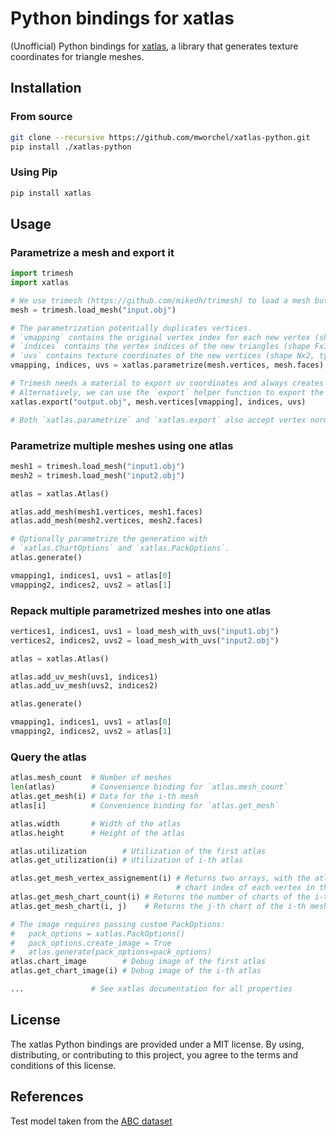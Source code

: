 # Python bindings for xatlas

(Unofficial) Python bindings for [xatlas](https://github.com/jpcy/xatlas), a library that generates texture coordinates for triangle meshes.

## Installation

### From source

```bash
git clone --recursive https://github.com/mworchel/xatlas-python.git
pip install ./xatlas-python
```

### Using Pip

```bash
pip install xatlas
```

## Usage

### Parametrize a mesh and export it

```python
import trimesh
import xatlas

# We use trimesh (https://github.com/mikedh/trimesh) to load a mesh but you can use any library.
mesh = trimesh.load_mesh("input.obj")

# The parametrization potentially duplicates vertices.
# `vmapping` contains the original vertex index for each new vertex (shape N, type uint32).
# `indices` contains the vertex indices of the new triangles (shape Fx3, type uint32)
# `uvs` contains texture coordinates of the new vertices (shape Nx2, type float32)
vmapping, indices, uvs = xatlas.parametrize(mesh.vertices, mesh.faces)

# Trimesh needs a material to export uv coordinates and always creates a *.mtl file.
# Alternatively, we can use the `export` helper function to export the mesh as obj.
xatlas.export("output.obj", mesh.vertices[vmapping], indices, uvs)

# Both `xatlas.parametrize` and `xatlas.export` also accept vertex normals
```

### Parametrize multiple meshes using one atlas

```python
mesh1 = trimesh.load_mesh("input1.obj")
mesh2 = trimesh.load_mesh("input2.obj")

atlas = xatlas.Atlas()

atlas.add_mesh(mesh1.vertices, mesh1.faces)
atlas.add_mesh(mesh2.vertices, mesh2.faces)

# Optionally parametrize the generation with
# `xatlas.ChartOptions` and `xatlas.PackOptions`.
atlas.generate()

vmapping1, indices1, uvs1 = atlas[0]
vmapping2, indices2, uvs2 = atlas[1]
```

### Repack multiple parametrized meshes into one atlas

```python
vertices1, indices1, uvs1 = load_mesh_with_uvs("input1.obj")
vertices2, indices2, uvs2 = load_mesh_with_uvs("input2.obj")

atlas = xatlas.Atlas()

atlas.add_uv_mesh(uvs1, indices1)
atlas.add_uv_mesh(uvs2, indices2)

atlas.generate()

vmapping1, indices1, uvs1 = atlas[0]
vmapping2, indices2, uvs2 = atlas[1]
```

### Query the atlas

```python
atlas.mesh_count  # Number of meshes
len(atlas)        # Convenience binding for `atlas.mesh_count`
atlas.get_mesh(i) # Data for the i-th mesh
atlas[i]          # Convenience binding for `atlas.get_mesh`

atlas.width       # Width of the atlas 
atlas.height      # Height of the atlas

atlas.utilization        # Utilization of the first atlas
atlas.get_utilization(i) # Utilization of i-th atlas

atlas.get_mesh_vertex_assignement(i) # Returns two arrays, with the atlas index and 
                                     # chart index of each vertex in the i-th mesh
atlas.get_mesh_chart_count(i) # Returns the number of charts of the i-th mesh
atlas.get_mesh_chart(i, j)    # Returns the j-th chart of the i-th mesh

# The image requires passing custom PackOptions:
#   pack_options = xatlas.PackOptions()
#   pack_options.create_image = True
#   atlas.generate(pack_options=pack_options)
atlas.chart_image        # Debug image of the first atlas
atlas.get_chart_image(i) # Debug image of the i-th atlas

...               # See xatlas documentation for all properties
```

## License

The xatlas Python bindings are provided under a MIT license. By using, distributing, or contributing to this project, you agree to the terms and conditions of this license.

## References

Test model taken from the [ABC dataset](https://deep-geometry.github.io/abc-dataset/)
